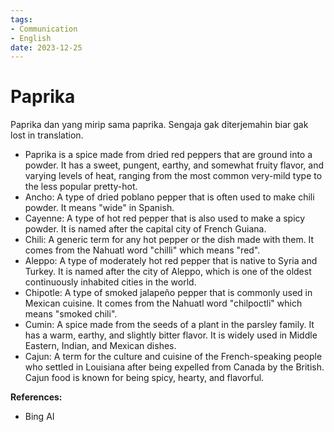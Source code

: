 ```yaml
---
tags:
- Communication
- English
date: 2023-12-25
---
```


# Paprika

Paprika dan yang mirip sama paprika. Sengaja gak diterjemahin biar gak lost in translation.

- Paprika is a spice made from dried red peppers that are ground into a powder. It has a sweet, pungent, earthy, and somewhat fruity flavor, and varying levels of heat, ranging from the most common very-mild type to the less popular pretty-hot.
- Ancho: A type of dried poblano pepper that is often used to make chili powder. It means "wide" in Spanish.
- Cayenne: A type of hot red pepper that is also used to make a spicy powder. It is named after the capital city of French Guiana.
- Chili: A generic term for any hot pepper or the dish made with them. It comes from the Nahuatl word "chilli" which means "red".
- Aleppo: A type of moderately hot red pepper that is native to Syria and Turkey. It is named after the city of Aleppo, which is one of the oldest continuously inhabited cities in the world.
- Chipotle: A type of smoked jalapeño pepper that is commonly used in Mexican cuisine. It comes from the Nahuatl word "chilpoctli" which means "smoked chili".
- Cumin: A spice made from the seeds of a plant in the parsley family. It has a warm, earthy, and slightly bitter flavor. It is widely used in Middle Eastern, Indian, and Mexican dishes.
- Cajun: A term for the culture and cuisine of the French-speaking people who settled in Louisiana after being expelled from Canada by the British. Cajun food is known for being spicy, hearty, and flavorful.



**References:**

- Bing AI